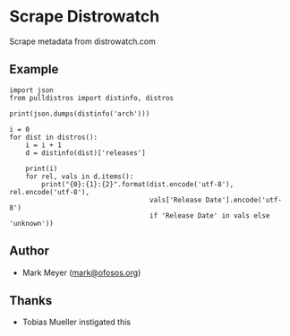 # Scrape Distrowatch

Scrape metadata from distrowatch.com

## Example

```
import json
from pulldistros import distinfo, distros

print(json.dumps(distinfo('arch')))

i = 0
for dist in distros():
    i = i + 1
    d = distinfo(dist)['releases']

    print(i)
    for rel, vals in d.items():
        print("{0}:{1}:{2}".format(dist.encode('utf-8'), rel.encode('utf-8'),
                                   vals['Release Date'].encode('utf-8')
                                   if 'Release Date' in vals else 'unknown'))

```

## Author

- Mark Meyer (mark@ofosos.org)

## Thanks

- Tobias Mueller instigated this
